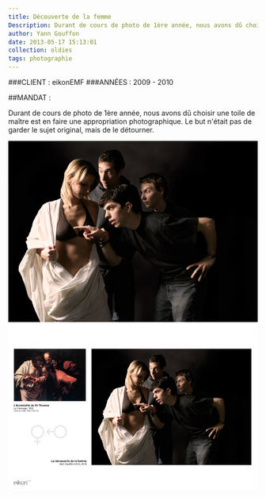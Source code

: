 ```yaml
---
title: Découverte de la femme
Description: Durant de cours de photo de 1ère année, nous avons dû choisir une toile de maître est en faire une appropriation photographique.
author: Yann Gouffon
date: 2013-05-17 15:13:01
collection: oldies
tags: photographie
---
```


###CLIENT : eikonEMF
###ANNÉES : 2009 - 2010

##MANDAT :

Durant de cours de photo de 1ère année, nous avons dû choisir une toile de maître est en faire une appropriation photographique. Le but n'était pas de garder le sujet original, mais de le détourner. 

![Découverte de la femme](/img/images/decouverte.jpg.jpg)
![Découverte de la femme](/img/images/decouvertelayout.jpg.jpg)


